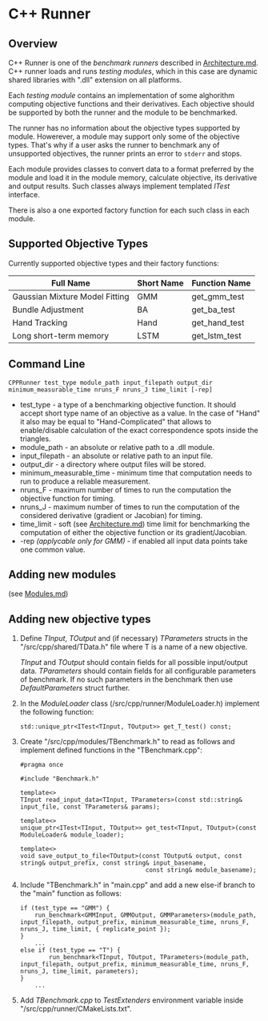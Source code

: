 
# C++ Runner

## Overview
C++ Runner is one of the _benchmark runners_ described in [Architecture.md](../Architecture.md). C++ runner loads and runs _testing modules_, which in this case are dynamic shared libraries with ".dll" extension on all platforms. 

Each _testing module_ contains an implementation of some alghorithm computing objective functions and their derivatives. Each objective should be supported by both the runner and the module to be benchmarked.

The runner has no information about the objective types supported by module. Howerever, a module may support only some of the objective types. That's why if a user asks the runner to benchmark any of unsupported objectives, the runner prints an error to `stderr` and stops.

Each module provides classes to convert data to a format preferred by the module and load it in the module memory, calculate objective, its derivative and output results. Such classes always implement templated _ITest_ interface.

There is also a one exported factory function for each such class in each module.

## Supported Objective Types
Currently supported objective types and their factory functions:
	 
| Full Name | Short Name | Function Name |
| -- | -- | -- |
| Gaussian Mixture Model Fitting | GMM | get_gmm_test |
| Bundle Adjustment| BA | get_ba_test |
| Hand Tracking | Hand | get_hand_test |
| Long short-term memory | LSTM | get_lstm_test |


## Command Line

```
CPPRunner test_type module_path input_filepath output_dir minimum_measurable_time nruns_F nruns_J time_limit [-rep]
```

 - test_type - a type of a benchmarking objective function. It should accept short type name of an objective as a value. In the case of "Hand" it also may be equal to "Hand-Complicated" that allows to enable/disable calculation of the exact correspondence spots inside the triangles.
 - module_path - an absolute or relative path to a .dll module.
 - input_filepath - an absolute or relative path to an input file.
  - output_dir - a directory where output files will be stored.
  -  minimum_measurable_time - minimum time that computation needs to run to produce a reliable measurement.
  - nruns_F - maximum number of times to run the computation the objective function for timing.
  - nruns_J  - maximum number of times to run the computation of the considered derivative (gradient or Jacobian) for timing.
  - time_limit - soft (see [Architecture.md](../Architecture.md)) time limit for benchmarking the computation of either the objective function or its gradient/Jacobian.
  - \-rep *(applycable only for GMM)* - if enabled all input data points take one common value.

## Adding new modules
(see [Modules.md](./Modules.md))
## Adding new objective types

 1. Define *TInput*, *TOutput* and (if necessary) *TParameters* structs in the "/src/cpp/shared/TData.h" file where T is a name of a new objective. 

	*TInput* and *TOutput* should contain fields for all possible input/output data. 
	*TParameters* should contain fields for all configurable parameters of benchmark. If no such parameters in the benchmark then use *DefaultParameters* struct further.

 2. In the *ModuleLoader* class (/src/cpp/runner/ModuleLoader.h) implement the following function:
	```
	std::unique_ptr<ITest<TInput, TOutput>> get_T_test() const;
	```
 3. Create "/src/cpp/modules/TBenchmark.h" to read as follows and implement defined functions in the "TBenchmark.cpp":
	 ```
	#pragma once

	#include "Benchmark.h"

	template<>
	TInput read_input_data<TInput, TParameters>(const std::string& input_file, const TParameters& params);

	template<>
	unique_ptr<ITest<TInput, TOutput>> get_test<TInput, TOutput>(const ModuleLoader& module_loader);

	template<>
	void save_output_to_file<TOutput>(const TOutput& output, const string& output_prefix, const string& input_basename,
	                                    const string& module_basename);

	 ```
4.  Include "TBenchmark.h" in "main.cpp" and add a new else-if branch to the "main" function as follows:
	```
	if (test_type == "GMM") {
        run_benchmark<GMMInput, GMMOutput, GMMParameters>(module_path, input_filepath, output_prefix, minimum_measurable_time, nruns_F, nruns_J, time_limit, { replicate_point });
    }
	    ...
	else if (test_type == "T") {
            run_benchmark<TInput, TOutput, TParameters>(module_path, input_filepath, output_prefix, minimum_measurable_time, nruns_F, nruns_J, time_limit, parameters);
    }  
	    ...
	```
5. Add *TBenchmark.cpp* to *TestExtenders* environment variable inside "/src/cpp/runner/CMakeLists.txt". 
